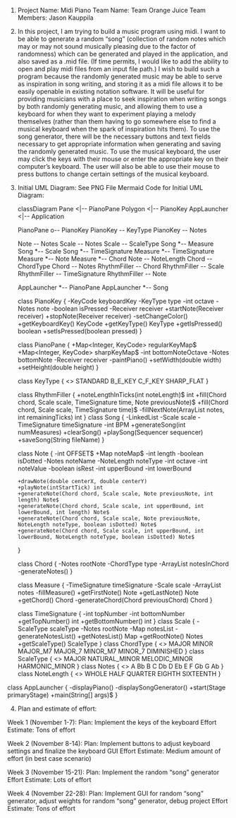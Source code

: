 1.	Project Name: Midi Piano
Team Name: Team Orange Juice
Team Members: Jason Kauppila

2.	In this project, I am trying to build a music program using midi. I want to be able to generate a random “song” (collection of random notes which may or may not sound musically pleasing due to the factor of randomness) which can be generated and played in the application, and also saved as a .mid file. (If time permits, I would like to add the ability to open and play midi files from an input file path.)
I wish to build such a program because the randomly generated music may be able to serve as inspiration in song writing, and storing it as a midi file allows it to be easily openable in existing notation software.
It will be useful for providing musicians with a place to seek inspiration when writing songs by both randomly generating music, and allowing them to use a keyboard for when they want to experiment playing a melody themselves (rather than them having to go somewhere else to find a musical keyboard when the spark of inspiration hits them).
To use the song generator, there will be the necessary buttons and text fields necessary to get appropriate information when generating and saving the randomly generated music. To use the musical keyboard, the user may click the keys with their mouse or enter the appropriate key on their computer’s keyboard. The user will also be able to use their mouse to press buttons to change certain settings of the musical keyboard.

3.	Initial UML Diagram: 
    See PNG File
    Mermaid Code for Initial UML Diagram:

    classDiagram
    Pane <|-- PianoPane
    Polygon <|-- PianoKey
    AppLauncher <|-- Application

    PianoPane o-- PianoKey
    PianoKey -- KeyType
    PianoKey -- Notes
    
    Note -- Notes
    Scale -- Notes
    Scale -- ScaleType
    Song *-- Measure
    Song *-- Scale
    Song *-- TimeSignature
    Measure *-- TimeSignature
    Measure *-- Note
    Measure *-- Chord
    Note -- NoteLength
    Chord -- ChordType
    Chord -- Notes
    RhythmFiller -- Chord
    RhythmFiller -- Scale
    RhythmFiller -- TimeSignature
    RhythmFiller -- Note

    AppLauncher *-- PianoPane
    AppLauncher *-- Song

    class PianoKey {
        -KeyCode keyboardKey
        -KeyType type
        -int octave
        -Notes note
        -boolean isPressed
        -Receiver receiver
        +startNote(Receiver receiver)
        +stopNote(Receiver receiver)
        -setChangeColor()
        +getKeyboardKey() KeyCode
        +getKeyType() KeyType
        +getIsPressed() boolean
        +setIsPressed(boolean pressed)
    }

    class PianoPane {
        +Map<Integer, KeyCode> regularKeyMap$
        +Map<Integer, KeyCode> sharpKeyMap$
        -int bottomNoteOctave
        -Notes bottomNote
        -Receiver receiver
        -paintPiano()
        +setWidth(double width)
        +setHeight(double height)
    }

    class KeyType {
        <<Enumeration>>
        STANDARD
        B_E_KEY
        C_F_KEY
        SHARP_FLAT
    }

    class RhythmFiller {
        +noteLengthInTicks(int noteLength)$ int
        +fill(Chord chord, Scale scale, TimeSignature time, Note previousNote)$
        +fill(Chord chord, Scale scale, TimeSignature time)$
        -fillNextNote(ArrayList<Note> notes, int remainingTicks) int
    }
    class Song {
        -LinkedList<Measure>
        -Scale scale
        -TimeSignature timeSignature
        -int BPM
        +generateSong(int numMeasures)
        +clearSong()
        +playSong(Sequencer sequencer)
        +saveSong(String fileName)
    }

    class Note {
        -int OFFSET$
        +Map<Notes> noteMap$
        -int length
        -boolean isDotted
        -Notes noteName
        -NoteLength noteType
        -int octave
        -int noteValue
        -boolean isRest
        -int upperBound
        -int lowerBound

        +drawNote(double centerX, double centerY)
        +playNote(intStartTick) int
        +generateNote(Chord chord, Scale scale, Note previousNote, int length) Note$
        +generateNote(Chord chord, Scale scale, int upperBound, int lowerBound, int length) Note$
        +generateNote(Chord chord, Scale scale, Note previousNote, NoteLength noteType, boolean isDotted) Note$
        +generateNote(Chord chord, Scale scale, int upperBound, int lowerBound, NoteLength noteType, boolean isDotted) Note$

    }

    class Chord {
        -Notes rootNote
        -ChordType type
        -ArrayList<Notes> notesInChord
        -generateNotes()
    }

    class Measure {
        -TimeSignature timeSignature
        -Scale scale
        -ArrayList<Note> notes
        -fillMeasure()
        +getFirstNote() Note
        +getLastNote() Note
        +getChord() Chord
        -generateChord(Chord previousChord) Chord
    }

    class TimeSignature {
        -int topNumber
        -int bottomNumber
        +getTopNumber() int
        +getBottomNumber() int
    }
    class Scale {
        -ScaleType scaleType
        -Notes rootNote
        -Map<Notes> notesList
        -generateNotesList()
        +getNotesList() Map<Notes>
        +getRootNote() Notes
        +getScaleType() ScaleType
    }
    class ChordType {
        <<Enumeration>>
        MAJOR
        MINOR
        MAJOR_M7
        MAJOR_7
        MINOR_M7
        MINOR_7
        DIMINISHED
    }
    class ScaleType {
        <<Enumeration>>
        MAJOR
        NATURAL_MINOR
        MELODIC_MINOR
        HARMONIC_MINOR
    }
    class Notes {
        <<Enumeration>>
        A
        Bb
        B
        C
        Db
        D
        Eb
        E
        F
        Gb
        G
        Ab
    }
    class NoteLength {
        <<Enumeration>>
       WHOLE
       HALF
       QUARTER
       EIGHTH
       SIXTEENTH
    }
    
   class AppLauncher {
    -displayPiano()
    -displaySongGenerator()
    +start(Stage primaryStage)
    +main(String[] args)$
   }
   
4.	Plan and estimate of effort:

Week 1 (November 1-7): 
Plan: Implement the keys of the keyboard
Effort Estimate: Tons of effort

Week 2 (November 8-14): 
Plan: Implement buttons to adjust keyboard settings and finalize the keyboard GUI
	Effort Estimate: Medium amount of effort (in best case scenario)

Week 3 (November 15-21): 
Plan: Implement the random “song” generator
Effort Estimate: Lots of effort

Week 4 (November 22-28): 
Plan: Implement GUI for random “song” generator, adjust weights for random “song” generator, debug project
	Effort Estimate: Tons of effort
